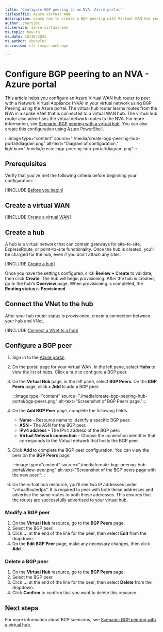 ```yaml
---
title: 'Configure BGP peering to an NVA: Azure portal'
titleSuffix: Azure Virtual WAN
description: Learn how to create a BGP peering with Virtual WAN hub router.
author: cherylmc
ms.service: azure-virtual-wan
ms.topic: how-to
ms.date: 10/30/2023
ms.author: cherylmc
ms.custom: sfi-image-nochange

---
```

# Configure BGP peering to an NVA - Azure portal

This article helps you configure an Azure Virtual WAN hub router to peer with a Network Virtual Appliance (NVA) in your virtual network using BGP Peering using the Azure portal. The virtual hub router learns routes from the NVA in a spoke VNet that is connected to a virtual WAN hub. The virtual hub router also advertises the virtual network routes to the NVA. For more information, see [Scenario: BGP peering with a virtual hub](scenario-bgp-peering-hub.md). You can also create this configuration using [Azure PowerShell](create-bgp-peering-hub-powershell.md).

:::image type="content" source="./media/create-bgp-peering-hub-portal/diagram.png" alt-text="Diagram of configuration." lightbox="./media/create-bgp-peering-hub-portal/diagram.png":::

## Prerequisites

Verify that you've met the following criteria before beginning your configuration:

[!INCLUDE [Before you begin](../../includes/virtual-wan-before-include.md)]

## Create a virtual WAN

[!INCLUDE [Create a virtual WAN](../../includes/virtual-wan-create-vwan-include.md)]

## Create a hub

A hub is a virtual network that can contain gateways for site-to-site, ExpressRoute, or point-to-site functionality. Once the hub is created, you'll be charged for the hub, even if you don't attach any sites.

[!INCLUDE [Create a hub](../../includes/virtual-wan-hub-basics.md)]

Once you have the settings configured, click **Review + Create** to validate, then click **Create**. The hub will begin provisioning. After the hub is created, go to the hub's **Overview** page. When provisioning is completed, the **Routing status** is **Provisioned**.

## Connect the VNet to the hub

After your hub router status is provisioned, create a connection between your hub and VNet.

[!INCLUDE [Connect a VNet to a hub](../../includes/virtual-wan-connect-vnet-hub-include.md)]

## Configure a BGP peer

1. Sign in to the [Azure portal](https://portal.azure.com).

1. On the portal page for your virtual WAN, in the left pane, select **Hubs** to view the list of hubs. Click a hub to configure a BGP peer.

1. On the **Virtual Hub** page, in the left pane, select **BGP Peers**. On the **BGP Peers** page, click **+ Add** to add a BGP peer.

    :::image type="content" source="./media/create-bgp-peering-hub-portal/bgp-peers.png" alt-text="Screenshot of BGP Peers page.":::

1. On the **Add BGP Peer** page, complete the following fields.

    * **Name** – Resource name to identify a specific BGP peer.
    * **ASN** – The ASN for the BGP peer.
    * **IPv4 address** – The IPv4 address of the BGP peer.
    * **Virtual Network connection** – Choose the connection identifier that corresponds to the Virtual network that hosts the BGP peer.

1. Click **Add** to complete the BGP peer configuration. You can view the peer on the **BGP Peers** page.

    :::image type="content" source="./media/create-bgp-peering-hub-portal/view-peer.png" alt-text="Screenshot of the BGP peers page with the new peer.":::

1. On the virtual hub resource, you'll see two IP addresses under "virtualRouterIps". It is required to peer with both these addresses and advertise the same routes to both these addresses. This ensures that the routes are successfully advertised to your virtual hub.  

### Modify a BGP peer

1. On the **Virtual Hub** resource, go to the **BGP Peers** page.
1. Select the BGP peer.
1. Click **…** at the end of the line for the peer, then select **Edit** from the dropdown.
1. On the **Edit BGP Peer** page, make any necessary changes, then click **Add**.

### Delete a BGP peer

1. On the **Virtual Hub** resource, go to the **BGP Peers** page.
1. Select the BGP peer.
1. Click **…** at the end of the line for the peer, then select **Delete** from the dropdown.
1. Click **Confirm** to confirm that you want to delete this resource.

## Next steps

For more information about BGP scenarios, see [Scenario: BGP peering with a virtual hub](scenario-bgp-peering-hub.md).
